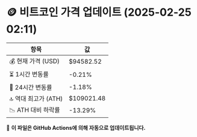 # 🪙 비트코인 가격 업데이트 (2025-02-25 02:11)

| 항목                | 값 |
|--------------------|----------------|
| 💰 현재 가격 (USD) | $94582.52 |
| ⏳ 1시간 변동률    | -0.21% |
| 📆 24시간 변동률   | -1.18% |
| 🔝 역대 최고가 (ATH) | $109021.48 |
| 📉 ATH 대비 하락률 | -13.29% |

🔄 **이 파일은 GitHub Actions에 의해 자동으로 업데이트됩니다.**
